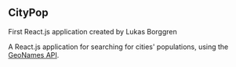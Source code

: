 ## CityPop

First React.js application created by Lukas Borggren

A React.js application for searching for cities' populations, using the [GeoNames API](http://www.geonames.org/export/geonames-search.html​).
